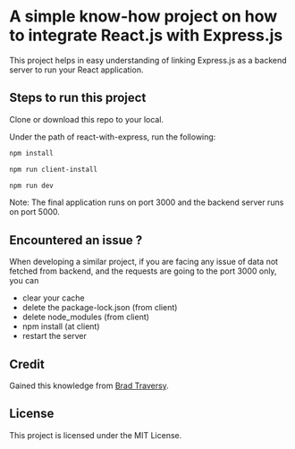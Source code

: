 # A simple know-how project on how to integrate React.js with Express.js

This project helps in easy understanding of linking Express.js as a backend server to run your React application.

## Steps to run this project

Clone or download this repo to your local.

Under the path of react-with-express, run the following:

```html
npm install

npm run client-install

npm run dev
```

Note: The final application runs on port 3000 and the backend server runs on port 5000.

## Encountered an issue ?

When developing a similar project, if you are facing any issue of data not fetched from backend, and the requests are going to the port 3000 only, you can

- clear your cache
- delete the package-lock.json (from client)
- delete node_modules (from client)
- npm install (at client)
- restart the server

## Credit

Gained this knowledge from [Brad Traversy](https://github.com/bradtraversy/react_express_starter).

## License

This project is licensed under the MIT License.
